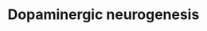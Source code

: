 ---
annotations:
- id: PW:0000004
  parent: regulatory pathway
  type: Pathway Ontology
  value: regulatory pathway
authors:
- Zans
- Khanspers
- MaintBot
- Samuel Sklar
- Egonw
- Evelo
- Mkutmon
- Eweitz
citedin:
- link: PMC9148283
  title: Early Life Social Stress Causes Sex- and Region-Dependent Dopaminergic Changes
    that Are Prevented by Minocycline (2022)
communities: []
description: Process describing various stages of dopaminergic neurogenesis. See also
  https://www.michaeljfox.org/foundation/grant-detail.php?grant_id=141
last-edited: 2024-03-16
ndex: null
organisms:
- Mus musculus
redirect_from:
- /index.php/Pathway:WP1498
- /instance/WP1498
- /instance/WP1498_r129253
revision: r129253
schema-jsonld:
- '@context': https://schema.org/
  '@id': https://wikipathways.github.io/pathways/WP1498.html
  '@type': Dataset
  creator:
    '@type': Organization
    name: WikiPathways
  description: Process describing various stages of dopaminergic neurogenesis. See
    also https://www.michaeljfox.org/foundation/grant-detail.php?grant_id=141
  keywords:
  - Aadc
  - Ahd2
  - Dat1
  - En1
  - En2
  - Fgf8
  - Foxa2
  - Gbx2
  - Gli1
  - Gli2
  - Lmx1a
  - Lmx1b
  - Mash1
  - Msx1
  - Neurod1
  - Nkx2.2
  - Nkx6.1
  - Nurr1
  - Otx2
  - Pitx3
  - Retinoic acid
  - Shh
  - Sox2
  - Stat3
  - TGFbeta1
  - Th
  - Vmat2
  - Wnt1
  - c-Ret
  - ngn2
  - p57Kip2
  license: CC0
  name: Dopaminergic neurogenesis
seo: CreativeWork
title: Dopaminergic neurogenesis
wpid: WP1498
---